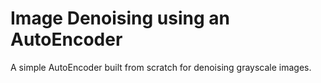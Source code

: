 # Image Denoising using an AutoEncoder

A simple AutoEncoder built from scratch for denoising grayscale images.
